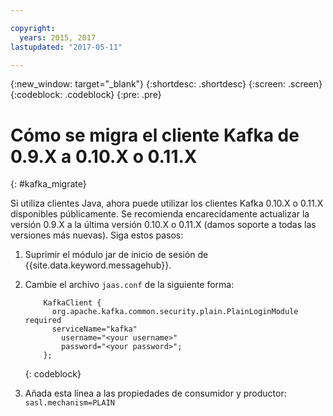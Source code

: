 ```yaml
---

copyright:
  years: 2015, 2017
lastupdated: "2017-05-11"

---
```


{:new_window: target="_blank"}
{:shortdesc: .shortdesc}
{:screen: .screen}
{:codeblock: .codeblock}
{:pre: .pre}

# Cómo se migra el cliente Kafka de 0.9.X a 0.10.X o 0.11.X
{: #kafka_migrate}


Si utiliza clientes Java, ahora puede utilizar los clientes Kafka 0.10.X o 0.11.X disponibles públicamente. Se recomienda encarecidamente actualizar la versión 0.9.X a la última versión 0.10.X o 0.11.X (damos soporte a todas las versiones más nuevas). Siga estos pasos: 

1. Suprimir el módulo jar de inicio de sesión de {{site.data.keyword.messagehub}}.
2. Cambie el archivo <code>jaas.conf</code> de la siguiente forma:
    ```
        KafkaClient {
          org.apache.kafka.common.security.plain.PlainLoginModule required
          serviceName="kafka"
            username="<your username>"
            password="<your password>";
        };
    ```
    {: codeblock}

3. Añada esta línea a las propiedades de consumidor y productor: <code>sasl.mechanism=PLAIN</code>


